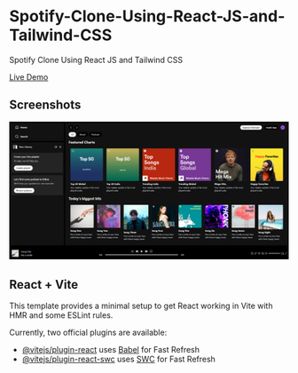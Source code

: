 # Spotify-Clone-Using-React-JS-and-Tailwind-CSS
Spotify Clone Using React JS and Tailwind CSS

[Live Demo](https://spotify-clone-using-react-js-and-tailwind-css.vercel.app/)

## Screenshots

![page](https://github.com/Cpcode00/Spotify-Clone-Using-React-JS-and-Tailwind-CSS/blob/main/SpotifyClone.png)

## React + Vite

This template provides a minimal setup to get React working in Vite with HMR and some ESLint rules.

Currently, two official plugins are available:

- [@vitejs/plugin-react](https://github.com/vitejs/vite-plugin-react/blob/main/packages/plugin-react/README.md) uses [Babel](https://babeljs.io/) for Fast Refresh
- [@vitejs/plugin-react-swc](https://github.com/vitejs/vite-plugin-react-swc) uses [SWC](https://swc.rs/) for Fast Refresh
